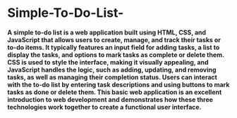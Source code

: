# Simple-To-Do-List-
**A simple to-do list is a web application built using HTML, CSS, and JavaScript that allows users to create, manage, and track their tasks or to-do items. It typically features an input field for adding tasks, a list to display the tasks, and options to mark tasks as complete or delete them. CSS is used to style the interface, making it visually appealing, and JavaScript handles the logic, such as adding, updating, and removing tasks, as well as managing their completion status. Users can interact with the to-do list by entering task descriptions and using buttons to mark tasks as done or delete them. This basic web application is an excellent introduction to web development and demonstrates how these three technologies work together to create a functional user interface.**
